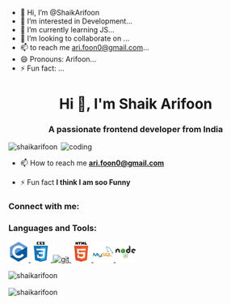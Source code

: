 - 👋 Hi, I’m @ShaikArifoon
- 👀 I’m interested in Development...
- 🌱 I’m currently learning JS...
- 💞️ I’m looking to collaborate on ...
- 📫  to reach me ari.foon0@gmail.com...
- 😄 Pronouns: Arifoon...
- ⚡ Fun fact: ...

<h1 align="center">Hi 👋, I'm Shaik Arifoon</h1>
<h3 align="center">A passionate frontend developer from India</h3>
<image align="right" alt="coding" width="400" src="https://camo.githubusercontent.com/8a9c7f854df987a0b488caf7b4ca6fb56e368e1a0b85602574da94c19d1c2d2e/68747470733a2f2f70687973696373677572756b756c2e66696c65732e776f726470726573732e636f6d2f323031392f30322f6368617261637465722d312e676966">

<p align="left"> <img src="https://komarev.com/ghpvc/?username=shaikarifoon&label=Profile%20views&color=0e75b6&style=flat" alt="shaikarifoon" /> </p>

- 📫 How to reach me **ari.foon0@gmail.com**

- ⚡ Fun fact **I think I am soo Funny**

<h3 align="left">Connect with me:</h3>
<p align="left">
</p>

<h3 align="left">Languages and Tools:</h3>
<p align="left"> <a href="https://www.cprogramming.com/" target="_blank" rel="noreferrer"> <img src="https://raw.githubusercontent.com/devicons/devicon/master/icons/c/c-original.svg" alt="c" width="40" height="40"/> </a> <a href="https://www.w3schools.com/css/" target="_blank" rel="noreferrer"> <img src="https://raw.githubusercontent.com/devicons/devicon/master/icons/css3/css3-original-wordmark.svg" alt="css3" width="40" height="40"/> </a> <a href="https://git-scm.com/" target="_blank" rel="noreferrer"> <img src="https://www.vectorlogo.zone/logos/git-scm/git-scm-icon.svg" alt="git" width="40" height="40"/> </a> <a href="https://www.w3.org/html/" target="_blank" rel="noreferrer"> <img src="https://raw.githubusercontent.com/devicons/devicon/master/icons/html5/html5-original-wordmark.svg" alt="html5" width="40" height="40"/> </a> <a href="https://www.mysql.com/" target="_blank" rel="noreferrer"> <img src="https://raw.githubusercontent.com/devicons/devicon/master/icons/mysql/mysql-original-wordmark.svg" alt="mysql" width="40" height="40"/> </a> <a href="https://nodejs.org" target="_blank" rel="noreferrer"> <img src="https://raw.githubusercontent.com/devicons/devicon/master/icons/nodejs/nodejs-original-wordmark.svg" alt="nodejs" width="40" height="40"/> </a> </p>

<p><img align="center" src="https://github-readme-stats.vercel.app/api/top-langs?username=shaikarifoon&show_icons=true&locale=en&layout=compact" alt="shaikarifoon" /></p>

<p><img align="center" src="https://github-readme-streak-stats.herokuapp.com/?user=shaikarifoon&" alt="shaikarifoon" /></p>

